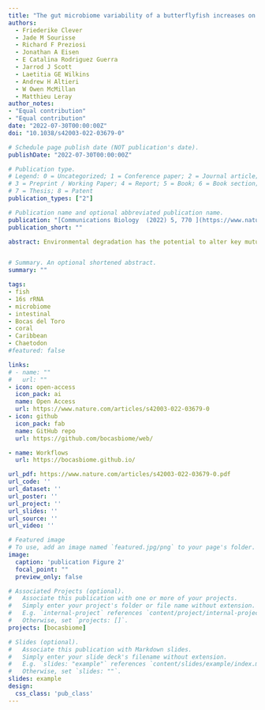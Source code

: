 ```yaml
---
title: "The gut microbiome variability of a butterflyfish increases on severely degraded Caribbean reefs"
authors:
  - Friederike Clever
  - Jade M Sourisse
  - Richard F Preziosi
  - Jonathan A Eisen
  - E Catalina Rodriguez Guerra
  - Jarrod J Scott
  - Laetitia GE Wilkins
  - Andrew H Altieri
  - W Owen McMillan
  - Matthieu Leray
author_notes:
- "Equal contribution"
- "Equal contribution"
date: "2022-07-30T00:00:00Z"
doi: "10.1038/s42003-022-03679-0"

# Schedule page publish date (NOT publication's date).
publishDate: "2022-07-30T00:00:00Z"

# Publication type.
# Legend: 0 = Uncategorized; 1 = Conference paper; 2 = Journal article;
# 3 = Preprint / Working Paper; 4 = Report; 5 = Book; 6 = Book section;
# 7 = Thesis; 8 = Patent
publication_types: ["2"]

# Publication name and optional abbreviated publication name.
publication: "[Communications Biology  (2022) 5, 770 ](https://www.nature.com/articles/s42003-022-03679-0)"
publication_short: ""

abstract: Environmental degradation has the potential to alter key mutualisms that underlie the structure and function of ecological communities. How microbial communities associated with fishes vary across populations and in relation to habitat characteristics remains largely unknown despite their fundamental roles in host nutrition and immunity. We find significant differences in the gut microbiome composition of a facultative coral-feeding butterflyfish (Chaetodon capistratus) across Caribbean reefs that differ markedly in live coral cover (∼0–30%). Fish gut microbiomes were significantly more variable at degraded reefs, a pattern driven by changes in the relative abundance of the most common taxa potentially associated with stress. We also demonstrate that fish gut microbiomes on severely degraded reefs have a lower abundance of Endozoicomonas and a higher diversity of anaerobic fermentative bacteria, which may suggest a less coral dominated diet. The observed shifts in fish gut bacterial communities across the habitat gradient extend to a small set of potentially beneficial host associated bacteria (i.e., the core microbiome) suggesting essential fish-microbiome interactions may be vulnerable to severe coral degradation.


# Summary. An optional shortened abstract.
summary: ""

tags:
- fish
- 16s rRNA
- microbiome
- intestinal
- Bocas del Toro
- coral
- Caribbean
- Chaetodon
#featured: false

links:
# - name: ""
#   url: ""
- icon: open-access
  icon_pack: ai
  name: Open Access
  url: https://www.nature.com/articles/s42003-022-03679-0
- icon: github
  icon_pack: fab
  name: GitHub repo
  url: https://github.com/bocasbiome/web/

- name: Workflows
  url: https://bocasbiome.github.io/

url_pdf: https://www.nature.com/articles/s42003-022-03679-0.pdf
url_code: ''
url_dataset: ''
url_poster: ''
url_project: ''
url_slides: ''
url_source: ''
url_video: ''

# Featured image
# To use, add an image named `featured.jpg/png` to your page's folder.
image:
  caption: 'publication Figure 2'
  focal_point: ""
  preview_only: false

# Associated Projects (optional).
#   Associate this publication with one or more of your projects.
#   Simply enter your project's folder or file name without extension.
#   E.g. `internal-project` references `content/project/internal-project/index.md`.
#   Otherwise, set `projects: []`.
projects: [bocasbiome]

# Slides (optional).
#   Associate this publication with Markdown slides.
#   Simply enter your slide deck's filename without extension.
#   E.g. `slides: "example"` references `content/slides/example/index.md`.
#   Otherwise, set `slides: ""`.
slides: example
design:
  css_class: 'pub_class'
---
```


<script type='text/javascript' src='https://d1bxh8uas1mnw7.cloudfront.net/assets/embed.js'></script>

<span data-badge-type="medium-donut" data-doi="10.1101/2020.09.21.306712" data-condensed="true" data-hide-no-mentions="true" class="altmetric-embed"></span>
<span class="__dimensions_badge_embed__" data-doi="10.1101/2020.09.21.306712" data-hide-zero-citations="true" data-legend="hover-right"></span><script async src="https://badge.dimensions.ai/badge.js" charset="utf-8"></script>
